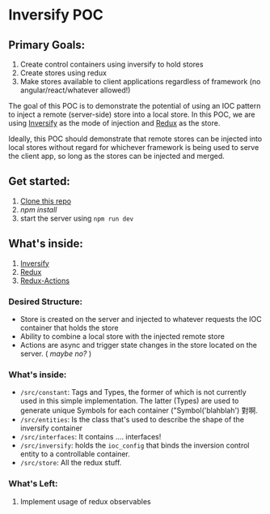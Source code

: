 # Inversify POC

## Primary Goals:

1. Create control containers using inversify to hold stores
2. Create stores using redux
3. Make stores available to client applications regardless of framework
(no angular/react/whatever allowed!)

The goal of this POC is to demonstrate the potential of using an IOC pattern
to inject a remote (server-side) store into a local
store. In this POC, we are using [Inversify](http://inversify.io/) as the
mode of injection and [Redux](https://redux.js.org/) as the store.

Ideally, this POC should demonstrate that remote stores can be injected
into local stores without regard for whichever framework is being used to
serve the client app, so long as the stores can be injected and merged.

## Get started:
1. [Clone this repo](https://github.com/IMAHiji/inversify-poc.git)
2. _npm install_
3. start the server using `npm run dev`

## What's inside:

1. [Inversify](http://inversify.io/)
2. [Redux](https://redux.js.org/)
3. [Redux-Actions](https://redux-actions.js.org/)



### Desired Structure:
 * Store is created on the server and injected to whatever requests the IOC container that holds the store
 * Ability to combine a local store with the injected remote store
 * Actions are async and trigger state changes in the store located on the server. ( _maybe no?_ )

### What's inside:
* `/src/constant`: Tags and Types, the former of which is not currently used in this simple implementation.  The
latter (Types) are used to generate unique Symbols for each container ("Symbol('blahblah') 對啊.
* `/src/entities`: Is the class that's used to describe the shape of the inversify container
* `/src/interfaces`: It contains .... interfaces!
* `/src/inversify`: holds the `ioc_config` that binds the inversion control entity to a
controllable container.
* `/src/store`:  All the redux stuff.

### What's Left:
1. Implement usage of redux observables